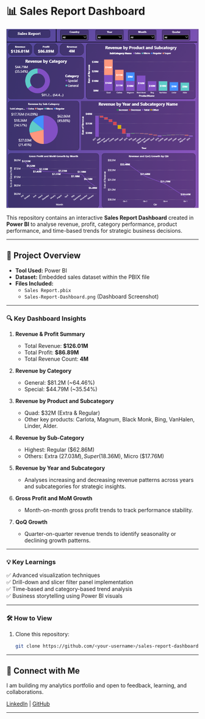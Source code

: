 # 📊 Sales Report Dashboard

![Dashboard Screenshot](Sales-Report-Dashboard.png)

This repository contains an interactive **Sales Report Dashboard** created in **Power BI** to analyse revenue, profit, category performance, product performance, and time-based trends for strategic business decisions.

---

## 🚀 **Project Overview**

- **Tool Used:** Power BI
- **Dataset:** Embedded sales dataset within the PBIX file
- **Files Included:**
  - `Sales Report.pbix`
  - `Sales-Report-Dashboard.png` (Dashboard Screenshot)

---

### 🔍 **Key Dashboard Insights**

1. **Revenue & Profit Summary**
   - Total Revenue: **$126.01M**
   - Total Profit: **$86.89M**
   - Total Revenue Count: **4M**

2. **Revenue by Category**
   - General: $81.2M (~64.46%)
   - Special: $44.79M (~35.54%)

3. **Revenue by Product and Subcategory**
   - Quad: $32M (Extra & Regular)
   - Other key products: Carlota, Magnum, Black Monk, Bing, VanHalen, Linder, Alder.

4. **Revenue by Sub-Category**
   - Highest: Regular ($62.86M)
   - Others: Extra ($27.03M), Super ($18.36M), Micro ($17.76M)

5. **Revenue by Year and Subcategory**
   - Analyses increasing and decreasing revenue patterns across years and subcategories for strategic insights.

6. **Gross Profit and MoM Growth**
   - Month-on-month gross profit trends to track performance stability.

7. **QoQ Growth**
   - Quarter-on-quarter revenue trends to identify seasonality or declining growth patterns.

---

### 💡 **Key Learnings**

✅ Advanced visualization techniques  
✅ Drill-down and slicer filter panel implementation  
✅ Time-based and category-based trend analysis  
✅ Business storytelling using Power BI visuals

---

### 🛠️ **How to View**

1. Clone this repository:
   ```bash
   git clone https://github.com/<your-username>/sales-report-dashboard.git

---

## 🤝 **Connect with Me**

I am building my analytics portfolio and open to feedback, learning, and collaborations.

[LinkedIn](https://www.linkedin.com/in/musharraf-bubere-46b34b2a6/) | [GitHub](https://github.com/Musharraf-Bubere)

---
